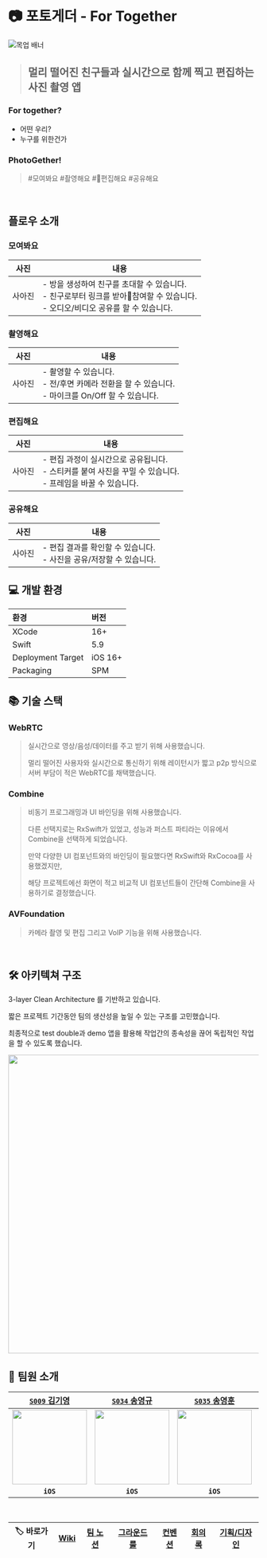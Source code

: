 # 📷 포토게더 - For Together

![목업 배너](https://github.com/user-attachments/assets/c743749b-a16f-4673-921e-3ac335a80e30)

> ## 멀리 떨어진 친구들과 실시간으로 함께 찍고 편집하는 사진 촬영 앱
### For together?
- 어떤 우리?
- 누구를 위한건가

### PhotoGether!
> #모여봐요 #촬영해요 #편집해요 #공유해요


</br> 

## 플로우 소개
### 모여봐요
|   사진    | 내용                                                                                 |
| :-----: | ---------------------------------------------------------------------------------- |
| 사아진<br> | - 방을 생성하여 친구를 초대할 수 있습니다.<br>- 친구로부터 링크를 받아참여할 수 있습니다.<br>- 오디오/비디오 공유를 할 수 있습니다. |

### 촬영해요
| 사진  | 내용                                                                   |
| :-: | -------------------------------------------------------------------- |
| 사아진 | - 촬영할 수 있습니다.<br>- 전/후면 카메라 전환을 할 수 있습니다.<br>- 마이크를 On/Off 할 수 있습니다. |


### 편집해요
| 사진  | 내용                                                                     |
| :-: | ---------------------------------------------------------------------- |
| 사아진 | - 편집 과정이 실시간으로 공유됩니다.<br>- 스티커를 붙여 사진을 꾸밀 수 있습니다.<br>- 프레임을 바꿀 수 있습니다. |

### 공유해요
| 사진  | 내용                                           |
| :-: | -------------------------------------------- |
| 사아진 | - 편집 결과를 확인할 수 있습니다.<br>- 사진을 공유/저장할 수 있습니다. |


## 💻 개발 환경

| 환경  | 버전 |
|:---|:---|
| XCode | 16+ |
|Swift | 5.9 |
| Deployment Target | iOS 16+ |
| Packaging | SPM |

## 📚 기술 스택

### WebRTC

> 실시간으로 영상/음성/데이터를 주고 받기 위해 사용했습니다.
> 
> 멀리 떨어진 사용자와 실시간으로 통신하기 위해 레이턴시가 짧고 p2p 방식으로 서버 부담이 적은 WebRTC를 채택했습니다.

### Combine

> 비동기 프로그래밍과 UI 바인딩을 위해 사용했습니다.
>
> 다른 선택지로는 RxSwift가 있었고, 성능과 퍼스트 파티라는 이유에서 Combine을 선택하게 되었습니다.
> 
> 만약 다양한 UI 컴포넌트와의 바인딩이 필요했다면 RxSwift와 RxCocoa를 사용했겠지만,
>
> 해당 프로젝트에선 화면이 적고 비교적 UI 컴포넌트들이 간단해 Combine을 사용하기로 결정했습니다.

### AVFoundation

> 카메라 촬영 및 편집 그리고 VoIP 기능을 위해 사용했습니다.

</br>

## 🛠️ 아키텍쳐 구조

3-layer Clean Architecture 를 기반하고 있습니다.

짧은 프로젝트 기간동안 팀의 생산성을 높일 수 있는 구조를 고민했습니다.

최종적으로 test double과 demo 앱을 활용해 작업간의 종속성을 끊어 독립적인 작업을 할 수 있도록 했습니다.

<img src="https://github.com/user-attachments/assets/11d8c188-af32-47fc-811f-88bd83417863" width="600">

</br>

## 👋 팀원 소개

<center>

|[`S009` 김기영](https://github.com/Kiyoung-Kim-57)|[`S034` 송영규](https://github.com/youn9k)|[`S035` 송영훈](https://github.com/0Hooni)|[`S077` 홍승완](https://github.com/hsw1920)|
| :--: | :--: | :--: | :--: |
| <img src="https://avatars.githubusercontent.com/u/121777185?v=4" width=150> | <img src="https://avatars.githubusercontent.com/u/60254939?v=4" width=150> | <img src="https://avatars.githubusercontent.com/u/37678646?v=4" width=150> | <img src="https://avatars.githubusercontent.com/u/66902876?v=4" width=150> |
| **`iOS`** | **`iOS`** | **`iOS`** | **`iOS`** |

</br>

| 🏷️ 바로가기 | [Wiki](https://github.com/boostcampwm-2024/iOS04-HARU/wiki) | [팀 노션](https://www.notion.so/0hooni/HARU-12e07f89fdcd8077a443dbba60cb124d) | [그라운드 룰](https://github.com/boostcampwm-2024/iOS04-HARU/wiki/그라운드-룰) | [컨벤션](https://github.com/boostcampwm-2024/iOS04-HARU/wiki/컨벤션) | [회의록](https://www.notion.so/0hooni/05cb406cd61f460ba7294ae3ffa31f7e) | [기획/디자인](https://www.figma.com/design/6jACkAa5WxD8mm4KgsPtzg/iOS04-GP?node-id=11-32851) |
| :--------: | :---------------------------------------------------------: | :---------------------------------------------------------------------------: | :----------------------------------------------------------------------------: | :------------------------------------------------------------------: | :---------------------------------------------------------------------: | :------------------------------------------------------------------------------------------: |

</center>
